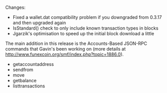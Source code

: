Changes:
* Fixed a wallet.dat compatibility problem if you downgraded from 0.3.17 and then upgraded again
* IsStandard() check to only include known transaction types in blocks
* Jgarzik's optimisation to speed up the initial block download a little

The main addition in this release is the Accounts-Based JSON-RPC commands that Gavin's been working on (more details at http://www.funexcoin.org/smf/index.php?topic=1886.0).  
* getaccountaddress
* sendfrom
* move
* getbalance
* listtransactions
